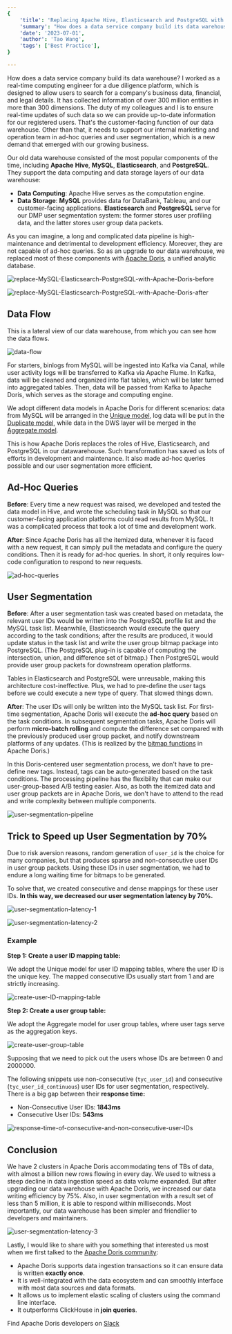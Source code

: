 ```yaml
---
{
    'title': 'Replacing Apache Hive, Elasticsearch and PostgreSQL with Apache Doris',
    'summary': "How does a data service company build its data warehouse? Simplicity is the best policy. See how a due diligence platform increased data writing efficiency by 75%.",
    'date': '2023-07-01',
    'author': 'Tao Wang',
    'tags': ['Best Practice'],
}

---
```


<!-- 
Licensed to the Apache Software Foundation (ASF) under one
or more contributor license agreements.  See the NOTICE file
distributed with this work for additional information
regarding copyright ownership.  The ASF licenses this file
to you under the Apache License, Version 2.0 (the
"License"); you may not use this file except in compliance
with the License.  You may obtain a copy of the License at

  http://www.apache.org/licenses/LICENSE-2.0

Unless required by applicable law or agreed to in writing,
software distributed under the License is distributed on an
"AS IS" BASIS, WITHOUT WARRANTIES OR CONDITIONS OF ANY
KIND, either express or implied.  See the License for the
specific language governing permissions and limitations
under the License.
-->

How does a data service company build its data warehouse? I worked as a real-time computing engineer for a due diligence platform, which is designed to allow users to search for a company's business data, financial, and legal details. It has collected information of over 300 million entities in more than 300 dimensions. The duty of my colleagues and I is to ensure real-time updates of such data so we can provide up-to-date information for our registered users. That's the customer-facing function of our data warehouse. Other than that, it needs to support our internal marketing and operation team in ad-hoc queries and user segmentation, which is a new demand that emerged with our growing business. 

Our old data warehouse consisted of the most popular components of the time, including **Apache** **Hive**, **MySQL**, **Elasticsearch**, and **PostgreSQL**. They support the data computing and data storage layers of our data warehouse: 

- **Data Computing**: Apache Hive serves as the computation engine.
- **Data Storage**: **MySQL** provides data for DataBank, Tableau, and our customer-facing applications. **Elasticsearch** and **PostgreSQL** serve for our DMP user segmentation system: the former stores user profiling data, and the latter stores user group data packets. 

As you can imagine, a long and complicated data pipeline is high-maintenance and detrimental to development efficiency. Moreover, they are not capable of ad-hoc queries. So as an upgrade to our data warehouse, we replaced most of these components with [Apache Doris](https://github.com/apache/doris), a unified analytic database.

![replace-MySQL-Elasticsearch-PostgreSQL-with-Apache-Doris-before](../static/images/Tianyancha_1.png)

![replace-MySQL-Elasticsearch-PostgreSQL-with-Apache-Doris-after](../static/images/Tianyancha_2.png)

## Data Flow

This is a lateral view of our data warehouse, from which you can see how the data flows.

![data-flow](../static/images/Tianyancha_3.png)

For starters, binlogs from MySQL will be ingested into Kafka via Canal, while user activity logs will be transferred to Kafka via Apache Flume. In Kafka, data will be cleaned and organized into flat tables, which will be later turned into aggregated tables. Then, data will be passed from Kafka to Apache Doris, which serves as the storage and computing engine. 

We adopt different data models in Apache Doris for different scenarios: data from MySQL will be arranged in the [Unique model](https://doris.apache.org/docs/dev/data-table/data-model/#unique-model), log data will be put in the [Duplicate model](https://doris.apache.org/docs/dev/data-table/data-model/#duplicate-model), while data in the DWS layer will be merged in the [Aggregate model](https://doris.apache.org/docs/dev/data-table/data-model/#aggregate-model).

This is how Apache Doris replaces the roles of Hive, Elasticsearch, and PostgreSQL in our datawarehouse. Such transformation has saved us lots of efforts in development and maintenance. It also made ad-hoc queries possible and our user segmentation more efficient. 

## Ad-Hoc Queries

**Before**: Every time a new request was raised, we developed and tested the data model in Hive, and wrote the scheduling task in MySQL so that our customer-facing application platforms could read results from MySQL. It was a complicated process that took a lot of time and development work. 

**After**: Since Apache Doris has all the itemized data, whenever it is faced with a new request, it can simply pull the metadata and configure the query conditions. Then it is ready for ad-hoc queries. In short, it only requires low-code configuration to respond to new requests. 

![ad-hoc-queries](../static/images/Tianyancha_4.png)

## User Segmentation

**Before**: After a user segmentation task was created based on metadata, the relevant user IDs would be written into the PostgreSQL profile list and the MySQL task list. Meanwhile, Elasticsearch would execute the query according to the task conditions; after the results are produced, it would update status in the task list and write the user group bitmap package into PostgreSQL. (The PostgreSQL plug-in is capable of computing the intersection, union, and difference set of bitmap.) Then PostgreSQL would provide user group packets for downstream operation platforms.

Tables in Elasticsearch and PostgreSQL were unreusable, making this architecture cost-ineffective. Plus, we had to pre-define the user tags before we could execute a new type of query. That slowed things down.  

**After**: The user IDs will only be written into the MySQL task list. For first-time segmentation, Apache Doris will execute the **ad-hoc query** based on the task conditions. In subsequent segmentation tasks, Apache Doris will perform **micro-batch rolling** and compute the difference set compared with the previously produced user group packet, and notify downstream platforms of any updates. (This is realized by the [bitmap functions](https://doris.apache.org/docs/dev/sql-manual/sql-functions/bitmap-functions/bitmap_union) in Apache Doris.) 

In this Doris-centered user segmentation process, we don't have to pre-define new tags. Instead, tags can be auto-generated based on the task conditions. The processing pipeline has the flexibility that can make our user-group-based A/B testing easier. Also, as both the itemized data and user group packets are in Apache Doris, we don't have to attend to the read and write complexity between multiple components.

![user-segmentation-pipeline](../static/images/Tianyancha_5.png)

## Trick to Speed up User Segmentation by 70%

Due to risk aversion reasons, random generation of `user_id` is the choice for many companies, but that produces sparse and non-consecutive user IDs in user group packets. Using these IDs in user segmentation, we had to endure a long waiting time for bitmaps to be generated. 

To solve that, we created consecutive and dense mappings for these user IDs. **In this way, we decreased our user segmentation latency by 70%.**

![user-segmentation-latency-1](../static/images/Tianyancha_6.png)

![user-segmentation-latency-2](../static/images/Tianyancha_7.png)

### Example

**Step 1: Create a user ID mapping table:**

We adopt the Unique model for user ID mapping tables, where the user ID is the unique key. The mapped consecutive IDs usually start from 1 and are strictly increasing. 

![create-user-ID-mapping-table](../static/images/Tianyancha_8.png)

**Step 2: Create a user group table:**

We adopt the Aggregate model for user group tables, where user tags serve as the aggregation keys. 

![create-user-group-table](../static/images/Tianyancha_9.png)

Supposing that we need to pick out the users whose IDs are between 0 and 2000000. 

The following snippets use non-consecutive (`tyc_user_id`) and consecutive (`tyc_user_id_continuous`) user IDs for user segmentation, respectively. There is a big gap between their **response time:**

- Non-Consecutive User IDs: **1843ms**
- Consecutive User IDs: **543ms** 

![response-time-of-consecutive-and-non-consecutive-user-IDs](../static/images/Tianyancha_10.png)

## Conclusion

We have 2 clusters in Apache Doris accommodating tens of TBs of data, with almost a billion new rows flowing in every day. We used to witness a steep decline in data ingestion speed as data volume expanded. But after upgrading our data warehouse with Apache Doris, we increased our data writing efficiency by 75%. Also, in user segmentation with a result set of less than 5 million, it is able to respond within milliseconds. Most importantly, our data warehouse has been simpler and friendlier to developers and maintainers. 

![user-segmentation-latency-3](../static/images/Tianyancha_11.png)

Lastly, I would like to share with you something that interested us most when we first talked to the [Apache Doris community](https://t.co/KcxAtAJZjZ):

- Apache Doris supports data ingestion transactions so it can ensure data is written **exactly once**.
- It is well-integrated with the data ecosystem and can smoothly interface with most data sources and data formats.
- It allows us to implement elastic scaling of clusters using the command line interface.
- It outperforms ClickHouse in **join queries**.

Find Apache Doris developers on [Slack](https://join.slack.com/t/apachedoriscommunity/shared_invite/zt-1t3wfymur-0soNPATWQ~gbU8xutFOLog)
